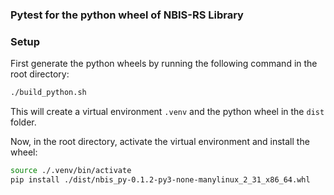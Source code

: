 ### Pytest for the python wheel of NBIS-RS Library

### Setup
First generate the python wheels by running the following command in the root directory:

```bash
./build_python.sh
```

This will create a virtual environment `.venv` and the python wheel in the `dist` folder.

Now, in the root directory, activate the virtual environment and install the wheel:

```bash
source ./.venv/bin/activate
pip install ./dist/nbis_py-0.1.2-py3-none-manylinux_2_31_x86_64.whl
```